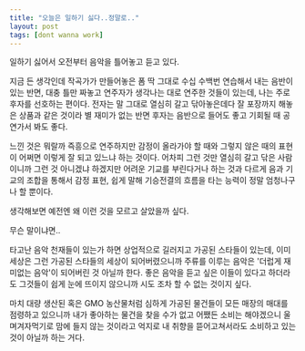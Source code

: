 ```yaml
---
title: "오늘은 일하기 싫다..정말로.."
layout: post
tags: [dont wanna work]
---
```


일하기 싫어서 오전부터 음악을 틀어놓고 듣고 있다.

지금 든 생각인데 작곡가가 만들어놓은 폼 딱 그대로 수십 수백번 연습해서 내는 음반이 있는 반면, 대충 틀만 짜놓고 연주자가 생각나는 대로 연주한 것들이 있는데, 나는 주로 후자를 선호하는 편이다. 전자는 말 그대로 열심히 갈고 닦아놓은데다 잘 포장까지 해놓은 상품과 같은 것이라 별 재미가 없는 반면 후자는 음반으로 들어도 좋고 기회될 때 공연가서 봐도 좋다.

느낀 것은 뭐랄까 즉흥으로 연주하지만 감정이 올라가야 할 때와 그렇지 않은 때의 표현이 어쩌면 이렇게 잘 되고 있느냐 하는 것이다. 어차피 그런 것만 열심히 갈고 닦은 사람이니까 그런 것 아니겠냐 하겠지만 어려운 기교를 부린다거나 하는 것과 다르게 음과 기교의 조합을 통해서 감정 표현, 쉽게 말해 기승전결의 흐름을 타는 능력이 정말 엄청나구나 할 뿐이다.

생각해보면 예전엔 왜 이런 것을 모르고 살았을까 싶다.

무슨 말이냐면..

타고난 음악 천재들이 있는가 하면 상업적으로 길러지고 가공된 스타들이 있는데, 이미 세상은 그런 가공된 스타들의 세상이 되어버렸으니까 주류를 이루는 음악은 '더럽게 재미없는 음악'이 되어버린 것 아닐까 한다. 좋은 음악을 듣고 싶은 이들이 있다고 하더라도 그것들이 쉽게 눈에 뜨이지 않으니까 시도 조차 할 수 없는 것이지 싶다.

마치 대량 생산된 혹은 GMO 농산물처럼 심하게 가공된 물건들이 모든 매장의 매대를 점령하고 있으니까 내가 좋아하는 물건을 찾을 수가 없고 어쨌든 소비는 해야겠으니 울며겨자먹기로 맘에 들지 않는 것이라고 억지로 내 취향을 뜯어고쳐서라도 소비하고 있는 것이 아닐까 하는 거다.

